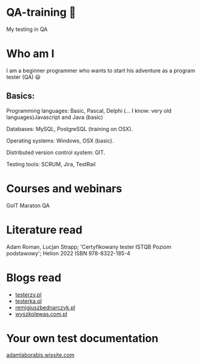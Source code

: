 # QA-training :open_file_folder:
My testing in QA

# Who am I
I am a beginner programmer who wants to start his adventure as a program tester (QA) 😃

## Basics: 
Programming languages: Basic, Pascal, Delphi (... I know: very old languages)Javascript and Java (basic)

Databases: MySQL, PostgreSQL (training on OSX).

Operating systems: Windows, OSX (basic).

Distributed version control system: GIT.

Testing tools: SCRUM, Jira, TestRail

# Courses and webinars
GoIT Maraton QA

# Literature read
Adam Roman, Lucjan Strapp; 'Certyfikowany tester ISTQB Poziom podstawowy'; Helion 2022 ISBN 978-8322-185-4
# Blogs read
* [testerzy.pl](https://testerzy.pl/)
* [testerka.pl](https://testerka.pl/)
* [remigiuszbednarczyk.pl](https://remigiuszbednarczyk.pl/)
* [wyszkolewas.com.pl](https://www.wyszkolewas.com.pl/)
  
# Your own test documentation
[adamlaborabis.wixsite.com](https://adamlaborabis.wixsite.com/adam-ilnicki/blog)
